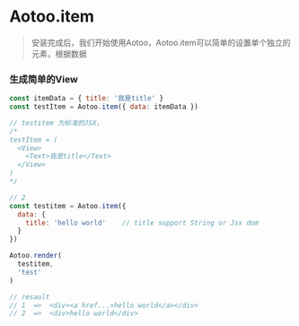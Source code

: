 # Aotoo.item
> 安装完成后，我们开始使用Aotoo，Aotoo.item可以简单的设置单个独立的元素，根据数据  

### 生成简单的View
```js
const itemData = { title: '我是title' }
const testItem = Aotoo.item({ data: itemData })

// testitem 为标准的JSX，
/*
testItem = (
  <View>
    <Text>我是title</Text>
  </View>
)
*/
```


```js
// 2
const testitem = Aotoo.item({
  data: {
    title: 'hello world'    // title support String or Jsx dom
  }
})

Aotoo.render(
  testitem,
  'test'
)

// resault 
// 1  =>  <div><a href...>hello world</a></div>
// 2  =>  <div>hello world</div>
```

